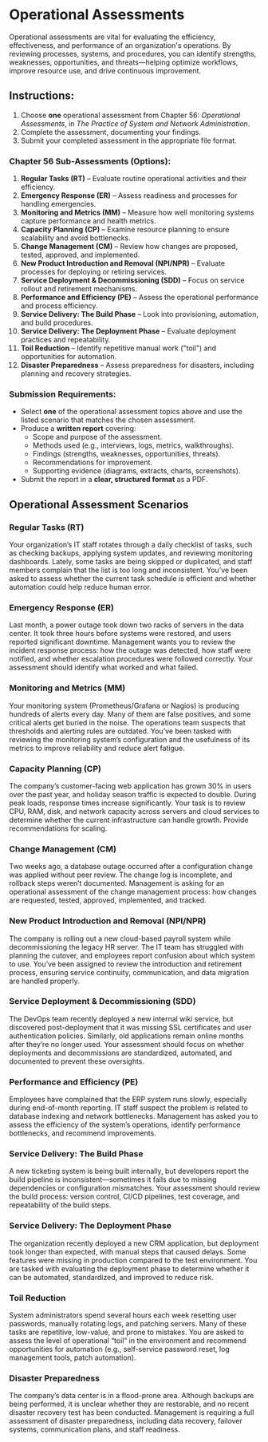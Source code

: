 # Operational Assessments

Operational assessments are vital for evaluating the efficiency, effectiveness, and performance of an organization's operations. By reviewing processes, systems, and procedures, you can identify strengths, weaknesses, opportunities, and threats—helping optimize workflows, improve resource use, and drive continuous improvement.

## Instructions:

1. Choose **one** operational assessment from Chapter 56: *Operational Assessments*, in *The Practice of System and Network Administration*.
1. Complete the assessment, documenting your findings.
1. Submit your completed assessment in the appropriate file format.


### Chapter 56 Sub-Assessments (Options):

1. **Regular Tasks (RT)** – Evaluate routine operational activities and their efficiency.
1. **Emergency Response (ER)** – Assess readiness and processes for handling emergencies.
1. **Monitoring and Metrics (MM)** – Measure how well monitoring systems capture performance and health metrics.
1. **Capacity Planning (CP)** – Examine resource planning to ensure scalability and avoid bottlenecks.
1. **Change Management (CM)** – Review how changes are proposed, tested, approved, and implemented.
1. **New Product Introduction and Removal (NPI/NPR)** – Evaluate processes for deploying or retiring services.
1. **Service Deployment & Decommissioning (SDD)** – Focus on service rollout and retirement mechanisms.
1. **Performance and Efficiency (PE)** – Assess the operational performance and process efficiency.
1. **Service Delivery: The Build Phase** – Look into provisioning, automation, and build procedures.
1. **Service Delivery: The Deployment Phase** – Evaluate deployment practices and repeatability.
1. **Toil Reduction** – Identify repetitive manual work ("toil") and opportunities for automation.
1. **Disaster Preparedness** – Assess preparedness for disasters, including planning and recovery strategies.


### Submission Requirements:

* Select **one** of the operational assessment topics above and use the listed scenario that matches the chosen assessment.
* Produce a **written report** covering:
  * Scope and purpose of the assessment.
  * Methods used (e.g., interviews, logs, metrics, walkthroughs).
  * Findings (strengths, weaknesses, opportunities, threats).
  * Recommendations for improvement.
  * Supporting evidence (diagrams, extracts, charts, screenshots).
* Submit the report in a **clear, structured format** as a PDF.


## Operational Assessment Scenarios


### Regular Tasks (RT)
Your organization’s IT staff rotates through a daily checklist of tasks, such as checking backups, applying system updates, and reviewing monitoring dashboards. Lately, some tasks are being skipped or duplicated, and staff members complain that the list is too long and inconsistent. You’ve been asked to assess whether the current task schedule is efficient and whether automation could help reduce human error.


### Emergency Response (ER)
Last month, a power outage took down two racks of servers in the data center. It took three hours before systems were restored, and users reported significant downtime. Management wants you to review the incident response process: how the outage was detected, how staff were notified, and whether escalation procedures were followed correctly. Your assessment should identify what worked and what failed.


### Monitoring and Metrics (MM)
Your monitoring system (Prometheus/Grafana or Nagios) is producing hundreds of alerts every day. Many of them are false positives, and some critical alerts get buried in the noise. The operations team suspects that thresholds and alerting rules are outdated. You’ve been tasked with reviewing the monitoring system’s configuration and the usefulness of its metrics to improve reliability and reduce alert fatigue.


### Capacity Planning (CP)
The company’s customer-facing web application has grown 30% in users over the past year, and holiday season traffic is expected to double. During peak loads, response times increase significantly. Your task is to review CPU, RAM, disk, and network capacity across servers and cloud services to determine whether the current infrastructure can handle growth. Provide recommendations for scaling.


### Change Management (CM)
Two weeks ago, a database outage occurred after a configuration change was applied without peer review. The change log is incomplete, and rollback steps weren’t documented. Management is asking for an operational assessment of the change management process: how changes are requested, tested, approved, implemented, and tracked.


### New Product Introduction and Removal (NPI/NPR)
The company is rolling out a new cloud-based payroll system while decommissioning the legacy HR server. The IT team has struggled with planning the cutover, and employees report confusion about which system to use. You’ve been assigned to review the introduction and retirement process, ensuring service continuity, communication, and data migration are handled properly.


### Service Deployment & Decommissioning (SDD)
The DevOps team recently deployed a new internal wiki service, but discovered post-deployment that it was missing SSL certificates and user authentication policies. Similarly, old applications remain online months after they’re no longer used. Your assessment should focus on whether deployments and decommissions are standardized, automated, and documented to prevent these oversights.


### Performance and Efficiency (PE)
Employees have complained that the ERP system runs slowly, especially during end-of-month reporting. IT staff suspect the problem is related to database indexing and network bottlenecks. Management has asked you to assess the efficiency of the system’s operations, identify performance bottlenecks, and recommend improvements.


### Service Delivery: The Build Phase


A new ticketing system is being built internally, but developers report the build pipeline is inconsistent—sometimes it fails due to missing dependencies or configuration mismatches. Your assessment should review the build process: version control, CI/CD pipelines, test coverage, and repeatability of the build steps.


### Service Delivery: The Deployment Phase
The organization recently deployed a new CRM application, but deployment took longer than expected, with manual steps that caused delays. Some features were missing in production compared to the test environment. You are tasked with evaluating the deployment phase to determine whether it can be automated, standardized, and improved to reduce risk.


### Toil Reduction
System administrators spend several hours each week resetting user passwords, manually rotating logs, and patching servers. Many of these tasks are repetitive, low-value, and prone to mistakes. You are asked to assess the level of operational “toil” in the environment and recommend opportunities for automation (e.g., self-service password reset, log management tools, patch automation).


### Disaster Preparedness
The company’s data center is in a flood-prone area. Although backups are being performed, it is unclear whether they are restorable, and no recent disaster recovery test has been conducted. Management is requiring a full assessment of disaster preparedness, including data recovery, failover systems, communication plans, and staff readiness.